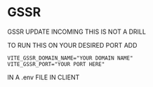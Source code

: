 # GSSR

GSSR UPDATE INCOMING THIS IS NOT A DRILL

TO RUN THIS ON YOUR DESIRED PORT ADD

```
VITE_GSSR_DOMAIN_NAME="YOUR DOMAIN NAME"
VITE_GSSR_PORT="YOUR PORT HERE"
```

IN A .env FILE IN CLIENT
